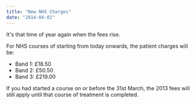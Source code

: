 ```yaml
---
title: "New NHS Charges"
date: "2014-04-01"
---
```


It's that time of year again when the fees rise.

For NHS courses of starting from today onwards, the patient charges will be:

- Band 1: £18.50
- Band 2: £50.50
- Band 3: £219.00

If you had started a course on or before the 31st March, the 2013 fees will still apply until that course of treatment is completed.
